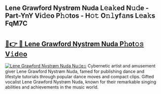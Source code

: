 ## Lene Grawford Nystrøm Nuda L𝚎a𝚔ed N𝚞𝚍e - Part-YnY Vi𝚍𝚎o P𝚑𝚘tos - H𝚘𝚝 O𝚗𝚕yf𝚊ns L𝚎a𝚔s FqM7C

# <h2><a href="http://kfa04ge.oniu.top/?m=Lene+Grawford+Nystr%c3%b8m+Nuda">🔗👉 🔴 Lene Grawford Nystrøm Nuda P𝚑ot𝚘𝚜 V𝚒d𝚎o</a></h2>

[![Lene Grawford Nystrøm Nuda Nu𝚍e𝚜](https://i.imgur.com/0qMVB7G.gif)](http://kfa04ge.oniu.top/?m=Lene+Grawford+Nystr%c3%b8m+Nuda)
Cybernetic artist and amusement giver Lene Grawford Nystrøm Nuda, famed for publishing dance and lifestyle tutorials through popular dance moves and compact clips. Gifted vocalist Lene Grawford Nystrøm Nuda, known for their remarkable singing abilities and achievements in the music world.  
